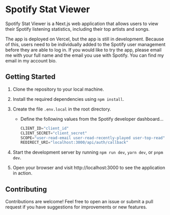 # Spotify Stat Viewer
Spotify Stat Viewer is a Next.js web application that allows users to view their Spotify listening statistics, including their top artists and songs​.

The app is deployed on Vercel, but the app is still in development. Because of this, users need to be individually added to the Spotify user management before they are able to log in. If you would like to try the app, please email me with your full name and the email you use with Spotify. You can find my email in my account bio.

## Getting Started
1. Clone the repository to your local machine.
2. Install the required dependencies using `npm install`.
3. Create the file `.env.local` in the root directory.
    - Define the following values from the Spotify developer dashboard...
   
        ```javascript
        CLIENT_ID="client_id"
        CLIENT_SECRET="client_secret"
        SCOPE="user-read-email user-read-recently-played user-top-read"
        REDIRECT_URI="localhost:3000/api/auth/callback"
        ```
        
5. Start the development server by running `npm run dev`, `yarn dev`, or `pnpm dev​`.
6. Open your browser and visit http://localhost:3000 to see the application in action.

## Contributing
Contributions are welcome! Feel free to open an issue or submit a pull request if you have suggestions for improvements or new features.
